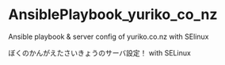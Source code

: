 # AnsiblePlaybook_yuriko_co_nz
Ansible playbook &amp; server config of yuriko.co.nz with SElinux

ぼくのかんがえたさいきょうのサーバ設定！ with SELinux
